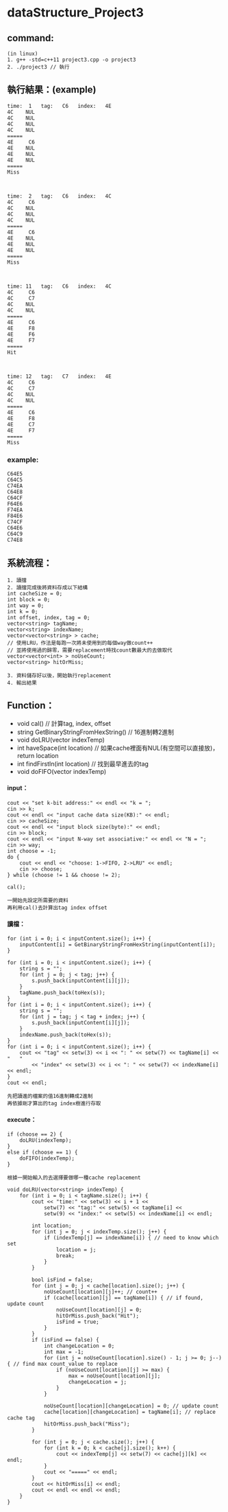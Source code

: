 # dataStructure_Project3
## command:
	(in linux)
	1. g++ -std=c++11 project3.cpp -o project3
	2. ./project3 // 執行

## 執行結果：(example)
	time:  1   tag:   C6   index:   4E
	4C    NUL
	4C    NUL
	4C    NUL
	4C    NUL
	=====
	4E     C6
	4E    NUL
	4E    NUL
	4E    NUL
	=====
	Miss



	time:  2   tag:   C6   index:   4C
	4C     C6
	4C    NUL
	4C    NUL
	4C    NUL
	=====
	4E     C6
	4E    NUL
	4E    NUL
	4E    NUL
	=====
	Miss



	time: 11   tag:   C6   index:   4C
	4C     C6
	4C     C7
	4C    NUL
	4C    NUL
	=====
	4E     C6
	4E     F8
	4E     F6
	4E     F7
	=====
	Hit



	time: 12   tag:   C7   index:   4E
	4C     C6
	4C     C7
	4C    NUL
	4C    NUL
	=====
	4E     C6
	4E     F8
	4E     C7
	4E     F7
	=====
	Miss
	
### example:
	C64E5
	C64C5
	C74EA
	C64E8
	C64CF
	F64E6
	F74EA
	F84E6
	C74CF
	C64E6
	C64C9
	C74E8

## 系統流程：
	1. 讀擋
	2. 讀擋完成後將資料存成以下結構
	int cacheSize = 0;
	int block = 0;
	int way = 0;
	int k = 0;
	int offset, index, tag = 0;
	vector<string> tagName;
	vector<string> indexName;
	vector<vector<string> > cache;
	// 使用LRU，作法是每跑一次將未使用到的每個way做count++
	// 並將使用過的歸零，需要replacement時找count數最大的去做取代
	vector<vector<int> > noUseCount;
	vector<string> hitOrMiss;
	
	3. 資料儲存好以後，開始執行replacement
	4. 輸出結果

## Function：

* void cal() // 計算tag, index, offset
* string GetBinaryStringFromHexString() // 16進制轉2進制
* void doLRU(vector<string> indexTemp)
* int haveSpace(int location) // 如果cache裡面有NUL(有空間可以直接放)，return location
* int findFirstIn(int location) // 找到最早進去的tag
* void doFIFO(vector<string> indexTemp)

#### input：
	cout << "set k-bit address:" << endl << "k = ";
	cin >> k;
	cout << endl << "input cache data size(KB):" << endl;
	cin >> cacheSize;
	cout << endl << "input block size(byte):" << endl;
	cin >> block;
	cout << endl << "input N-way set associative:" << endl << "N = ";
	cin >> way;
	int choose = -1;
	do {
		cout << endl << "choose: 1->FIFO, 2->LRU" << endl;
		cin >> choose;
	} while (choose != 1 && choose != 2);
	
	cal();

	一開始先設定所需要的資料
	再利用cal()去計算出tag index offset

#### 讀檔：
	for (int i = 0; i < inputContent.size(); i++) {
		inputContent[i] = GetBinaryStringFromHexString(inputContent[i]);
	}

	for (int i = 0; i < inputContent.size(); i++) {
		string s = "";
		for (int j = 0; j < tag; j++) {
			s.push_back(inputContent[i][j]);
		}
		tagName.push_back(toHex(s));
	}
	for (int i = 0; i < inputContent.size(); i++) {
		string s = "";
		for (int j = tag; j < tag + index; j++) {
			s.push_back(inputContent[i][j]);
		}
		indexName.push_back(toHex(s));
	}
	for (int i = 0; i < inputContent.size(); i++) {
		cout << "tag" << setw(3) << i << ": " << setw(7) << tagName[i] << "   "
			<< "index" << setw(3) << i << ": " << setw(7) << indexName[i] << endl;
	}
	cout << endl;
	
	先把讀進的檔案的值16進制轉成2進制
	再依據剛才算出的tag index樹進行存取
	
#### execute：
	if (choose == 2) {
		doLRU(indexTemp);
	}
	else if (choose == 1) {
		doFIFO(indexTemp);
	}
	
	根據一開始輸入的去選擇要做哪一種cache replacement

	void doLRU(vector<string> indexTemp) {
		for (int i = 0; i < tagName.size(); i++) {
			cout << "time:" << setw(3) << i + 1 <<
				setw(7) << "tag:" << setw(5) << tagName[i] <<
				setw(9) << "index:" << setw(5) << indexName[i] << endl;

			int location;
			for (int j = 0; j < indexTemp.size(); j++) {
				if (indexTemp[j] == indexName[i]) { // need to know which set
					location = j;
					break;
				}
			}

			bool isFind = false;
			for (int j = 0; j < cache[location].size(); j++) {
				noUseCount[location][j]++; // count++
				if (cache[location][j] == tagName[i]) { // if found, update count
					noUseCount[location][j] = 0;
					hitOrMiss.push_back("Hit");
					isFind = true;
				}
			}
			if (isFind == false) {
				int changeLocation = 0;
				int max = -1;
				for (int j = noUseCount[location].size() - 1; j >= 0; j--) { // find max count_value to replace
					if (noUseCount[location][j] >= max) {
						max = noUseCount[location][j];
						changeLocation = j;
					}
				}

				noUseCount[location][changeLocation] = 0; // update count
				cache[location][changeLocation] = tagName[i]; // replace cache tag
				hitOrMiss.push_back("Miss");
			}

			for (int j = 0; j < cache.size(); j++) {
				for (int k = 0; k < cache[j].size(); k++) {
					cout << indexTemp[j] << setw(7) << cache[j][k] << endl;
				}
				cout << "=====" << endl;
			}
			cout << hitOrMiss[i] << endl;
			cout << endl << endl << endl;
		}
	}
